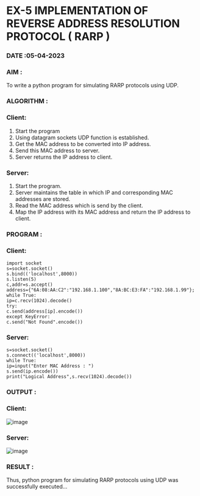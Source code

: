 # EX-5 IMPLEMENTATION OF REVERSE ADDRESS RESOLUTION PROTOCOL ( RARP )

### DATE :05-04-2023

### AIM :
To write a python program for simulating RARP protocols using UDP.

### ALGORITHM :
### Client:
1. Start the program
2. Using datagram sockets UDP function is established.
3. Get the MAC address to be converted into IP address.
4. Send this MAC address to server.
5. Server returns the IP address to client.

### Server:
1. Start the program.
2. Server maintains the table in which IP and corresponding MAC addresses are stored.
3. Read the MAC address which is send by the client.
4. Map the IP address with its MAC address and return the IP address to client.

### PROGRAM :
### Client:
```
import socket
s=socket.socket()
s.bind(('localhost',8000))
s.listen(5)
c,addr=s.accept()
address={"6A:08:AA:C2":"192.168.1.100","8A:BC:E3:FA":"192.168.1.99"};
while True:
ip=c.recv(1024).decode()
try:
c.send(address[ip].encode())
except KeyError:
c.send("Not Found".encode())
```
### Server:
```import socket
s=socket.socket()
s.connect(('localhost',8000))
while True:
ip=input("Enter MAC Address : ")
s.send(ip.encode())
print("Logical Address",s.recv(1024).decode())
```
### OUTPUT :
### Client:
![image](https://github.com/gowrisankarponnusamy/EX-5/assets/119393123/4b18e0e7-4a2c-4b83-8541-e452a8385feb)

### Server:
![image](https://github.com/gowrisankarponnusamy/EX-5/assets/119393123/68fbfb25-d81f-4c14-9ae5-0066541926fe)

### RESULT :
Thus, python program for simulating RARP protocols using UDP was successfully executed…
